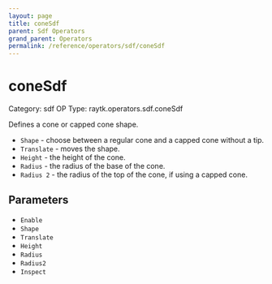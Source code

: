 ```yaml
---
layout: page
title: coneSdf
parent: Sdf Operators
grand_parent: Operators
permalink: /reference/operators/sdf/coneSdf
---
```


# coneSdf

Category: sdf
OP Type: raytk.operators.sdf.coneSdf



Defines a cone or capped cone shape.

* `Shape` - choose between a regular cone and a capped cone without a tip.
* `Translate` - moves the shape.
* `Height` - the height of the cone.
* `Radius` - the radius of the base of the cone.
* `Radius 2` - the radius of the top of the cone, if using a capped cone.

## Parameters

* `Enable`
* `Shape`
* `Translate`
* `Height`
* `Radius`
* `Radius2`
* `Inspect`